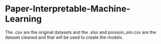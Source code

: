# Paper-Interpretable-Machine-Learning

The .csv are the original datasets and the .xlsx and poisson_sim.csv are the dataset cleaned and that will be used to create the models.
